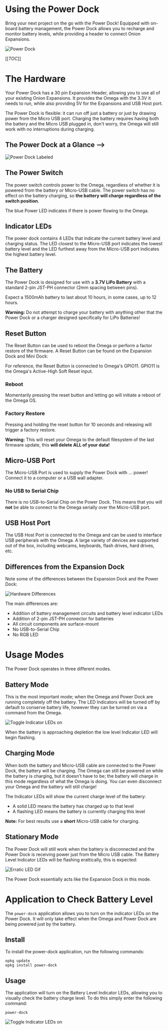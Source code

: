 # Using the Power Dock

Bring your next project on the go with the Power Dock! Equipped with on-board battery management, the Power Dock allows you to recharge and monitor battery levels, while providing a header to connect Onion Expansions.

![Power Dock](http://i.imgur.com/TgZUo3c.jpg)

<!-- To Do: Replace this image with retouched photo -->

[[_TOC_]]



<!-- SECTION -->
<!-- The Hardware -->

# The Hardware

Your Power Dock has a 30 pin Expansion Header, allowing you to use all of your existing Onion Expansions. It provides the Omega with the 3.3V it needs to run, while also providing 5V for the Expansions and USB Host port.

The Power Dock is flexible: it can run off just a battery or just by drawing power from the Micro USB port. Charging the battery requires having both the battery and the Micro USB plugged in, don't worry, the Omega will still work with no interruptions during charging.


## The Power Dock at a Glance -->

![Power Dock Labeled](http://i.imgur.com/L98vslO.png)


## The Power Switch

The power switch controls power to the Omega, regardless of whether it is powered from the battery or Micro-USB cable. The power switch has no effect on the battery charging, so **the battery will charge regardless of the switch position**. 

The blue Power LED indicates if there is power flowing to the Omega.


## Indicator LEDs

The power dock contains 4 LEDs that indicate the current battery level and charging status. The LED closest to the Micro-USB port indicates the lowest battery level and the LED furthest away from the Micro-USB port indicates the highest battery level. 

<!-- images at lowest and highest levels -->


## The Battery

The Power Dock is designed for use with a **3.7V LiPo Battery** with a standard 2-pin JST-PH connector (2mm spacing between pins). 

Expect a 1500mAh battery to last about 10 hours, in some cases, up to 12 hours. 

<!-- It should take Y hours to fully charge it up again.  -->

**Warning:** Do not attempt to charge your battery with anything other that the Power Dock or a charger designed specifically for LiPo Batteries!


## Reset Button

The Reset Button can be used to reboot the Omega or perform a factor restore of the firmware.
A Reset Button can be found on the Expansion Dock and Mini Dock:

For reference, the Reset Button is connected to Omega's GPIO11. GPIO11 is the Omega's Active-High Soft Reset input.

### Reboot

Momentarily pressing the reset button and letting go will initiate a reboot of the Omega OS.

### Factory Restore

Pressing and holding the reset button for 10 seconds and releasing will trigger a factory restore.

**Warning:** This will reset your Omega to the default filesystem of the last firmware update, this **will delete ALL of your data!**



## Micro-USB Port

The Micro-USB Port is used to supply the Power Dock with ... power! Connect it to a computer or a USB wall adapter.


### No USB to Serial Chip

There is no USB-to-Serial Chip on the Power Dock. This means that you will **not** be able to connect to the Omega serially over the Micro-USB port.


## USB Host Port

The USB Host Port is connected to the Omega and can be used to interface USB peripherals with the Omega. A large variety of devices are supported out of the box, including webcams, keyboards, flash drives, hard drives, etc.


## Differences from the Expansion Dock

Note some of the differences between the Expansion Dock and the Power Dock:

![Hardware Differences](http://i.imgur.com/fYUrTNH.jpg)

The main differences are:
  * Addition of battery management circuits and battery level indicator LEDs
  * Addition of 2-pin JST-PH connector for batteries
  * All circuit components are surface-mount 
  * No USB-to-Serial Chip
  * No RGB LED




<!-- SECTION -->
<!-- Usage Modes -->

# Usage Modes

The Power Dock operates in three different modes.


<!-- Usage Modes: Battery Mode -->

## Battery Mode

This is the most important mode; when the Omega and Power Dock are running completely off the battery. The LED Indicators will be turned off by default to conserve battery life, however they can be turned on via a command from the Omega.

![Toggle Indicator LEDs on](http://i.imgur.com/oFgTLmf.gif)

When the battery is approaching depletion the low level Indicator LED will begin flashing.

<!-- Image: add flashing low level  -->


<!-- Usage Modes: Charging Mode -->

## Charging Mode

When both the battery and Micro-USB cable are connected to the Power Dock, the battery will be charging. The Omega can still be powered on while the battery is charging, but it doesn't have to be; the battery will charge in this mode regardless of what the Omega is doing. You can even disconnect your Omega and the battery will still charge!

The Indicator LEDs will show the current charge level of the battery:
  * A solid LED means the battery has charged up to that level
  * A flashing LED means the battery is currently charging this level

**Note:** For best results use a **short** Micro-USB cable for charging.

<!-- To Do: Add images of charging -->


<!-- Usage Modes: Stationary Mode -->

## Stationary Mode

The Power Dock will still work when the battery is disconnected and the Power Dock is receiving power just from the Micro USB cable. The Battery Level Indicator LEDs will be flashing erattically, this is expected:

![Erratic LED Gif](http://i.imgur.com/bXvgvZu.gif)

The Power Dock essentially acts like the Expansion Dock in this mode.



<!-- SECTION -->
<!-- power-dock application -->

# Application to Check Battery Level

The `power-dock` application allows you to turn on the indicator LEDs on the Power Dock. It will only take effect when the Omega and Power Dock are being powered just by the battery.

## Install

To install the power-dock application, run the following commands:

```
opkg update
opkg install power-dock
```

## Usage

The application will turn on the Battery Level Indicator LEDs, allowing you to visually check the battery charge level. To do this simply enter the following command:

```
power-dock
``` 

![Toggle Indicator LEDs on](http://i.imgur.com/oFgTLmf.gif)

